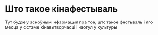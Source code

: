 # Што такое кінафестываль
Тут будзе у асноўным інфармацыя пра тое, што такое фестываль і яго месца у сістэме кінавытворчасці і наогул у культуры

